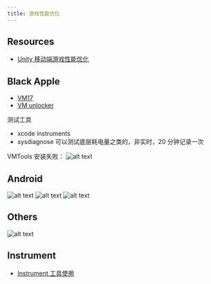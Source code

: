 ```yaml
---
title: 游戏性能优化
---
```


## Resources

- [Unity 移动端游戏性能优化](https://zhuanlan.zhihu.com/p/403433893)

## Black Apple

- [VM17](https://blog.csdn.net/Wine_streetQAQ/article/details/129719390)
- [VM unlocker](https://zhuanlan.zhihu.com/p/658521465)

测试工具

- xcode instruments
- sysdiagnose 可以测试底层耗电量之类的，非实时，20 分钟记录一次

VMTools 安装失败：
![alt text](img_v3_02e6_4b1d32b1-62d4-4801-b919-deb9f5ffe67g.jpg)

## Android

![alt text](image-1.png)
![alt text](image-2.png)
![alt text](image-3.png)

## Others

![alt text](image.png)

## Instrument

- [Instrument 工具使用](https://juejin.cn/post/6865102561507672077)
